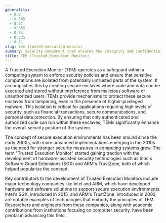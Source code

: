 ```yaml
---
generality:
  - 0.6
  - 0.585
  - 0.57
  - 0.555
  - 0.54
  - 0.525
  - 0.51
slug: tem-trusted-execution-monitor
summary: Security component that ensures the integrity and confidentiality of code and data within a computer system by managing and protecting execution environments.
title: TEM (Trusted Execution Monitor)
---
```


A Trusted Execution Monitor (TEM) operates as a safeguard within a computing system to enforce security policies and ensure that sensitive computations are isolated from potentially untrusted parts of the system. It accomplishes this by creating secure enclaves where code and data can be executed and stored without interference from malicious software or unauthorized users. TEMs provide mechanisms to protect these secure enclaves from tampering, even in the presence of higher-privileged malware. This isolation is critical for applications requiring high levels of security, such as financial transactions, secure communications, and personal data protection. By ensuring that only authenticated and authorized code can run within these enclaves, TEMs significantly enhance the overall security posture of the system.

The concept of secure execution environments has been around since the early 2000s, with more advanced implementations emerging in the 2010s as the need for stronger security measures in computing systems grew. The term "Trusted Execution Monitor" started gaining traction with the development of hardware-assisted security technologies such as Intel's Software Guard Extensions (SGX) and ARM's TrustZone, both of which helped popularize the concept.

Key contributors to the development of Trusted Execution Monitors include major technology companies like Intel and ARM, which have developed hardware and software solutions to support secure execution environments. Intel's SGX, introduced in 2015, and ARM's TrustZone, introduced in 2003, are notable examples of technologies that embody the principles of TEM. Researchers and engineers from these companies, along with academic contributions from institutions focusing on computer security, have been pivotal in advancing this field.
